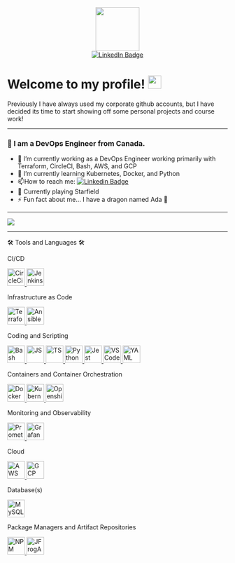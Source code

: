 <div id="header" align="center">
<img src="https://media.giphy.com/media/4xG3FzauZFmUNMcTLy/giphy.gif" width="100"/>
</div>

<div id="badges" align="center">
<a href="https://www.linkedin.com/in/nicolegarrow/">
  <img src="https://img.shields.io/badge/LinkedIn-blue?style=for-the-badge&logo=linkedin&logoColor=white" alt="LinkedIn Badge"/>
  </a>
</div>
<div id="profileViews" align="center">
<img src="https://komarev.com/ghpvc/?username=Garrowni&style=flat-square&color=blue" alt=""/>
</div>
<h1>
  Welcome to my profile!
  <img src="https://media.giphy.com/media/hvRJCLFzcasrR4ia7z/giphy.gif" width="30px"/> 
</h1>

Previously I have always used my corporate github accounts, but I have decided its time to start showing off some personal projects and course work!

---

### :lizard: I am a DevOps Engineer from Canada.


- 🔭 I’m currently working as a DevOps Engineer working primarily with Terraform, CircleCI, Bash, AWS, and GCP
- 🌱 I’m currently learning Kubernetes, Docker, and Python
- :mailbox:How to reach me: [![Linkedin Badge](https://img.shields.io/badge/-Nicole_Garrow-blue?style=flat&logo=Linkedin&logoColor=white)](https://www.linkedin.com/in/nicolegarrow/)
- :rocket: Currently playing Starfield
- ⚡ Fun fact about me... I have a dragon named Ada :dragon:

---

<img src="https://media.giphy.com/media/14bWswbeWGzYEo/giphy.gif" align="center">

---

:hammer_and_wrench: Tools and Languages :hammer_and_wrench:

<!-- Great for finding logos https://www.vectorlogo.zone/ -->


CI/CD
<div id="workedWithCICD">
  <a href="https://circleci.com/">
    <img src="https://www.vectorlogo.zone/logos/circleci/circleci-icon.svg" alt="CircleCi" style="background-color:white;height:40; width:40;"/>
  </a>
  <a href="https://www.jenkins.io/">
    <img src="https://www.vectorlogo.zone/logos/jenkins/jenkins-icon.svg" alt="Jenkins" style="height:40; width:40;"/>
  </a>
</div>

Infrastructure as Code

<div id="workedWithIAC">
  <a href="https://www.terraform.io/">
    <img src="https://www.vectorlogo.zone/logos/terraformio/terraformio-icon.svg" alt="Terraform" style="height:40; width:40;"/>
  </a>
  <a href="https://www.ansible.com/">
    <img src="https://www.vectorlogo.zone/logos/ansible/ansible-icon.svg" alt="Ansible" style="background-color:white;height:40; width:40;"/>
  </a>
</div>


Coding and Scripting
<div id="workedWithCoding" >
  <a href=https://www.gnu.org/software/bash/">
    <img src="https://www.vectorlogo.zone/logos/gnu_bash/gnu_bash-icon.svg" alt="Bash" style="background-color:white;height:40; width:40;"/>
  </a>
  <a href="https://developer.mozilla.org/en-US/docs/Web/JavaScript">
    <img src="https://www.vectorlogo.zone/logos/javascript/javascript-icon.svg" alt="JS" style="background-color:white;height:40; width:40;"/>
  </a>
  <a href="https://www.typescriptlang.org/">
    <img src="https://www.vectorlogo.zone/logos/typescriptlang/typescriptlang-icon.svg" alt="TS" style="background-color:white;height:40; width:40;"/>
  </a>
  <a href="https://www.python.org/">
    <img src="https://www.vectorlogo.zone/logos/python/python-icon.svg" alt="Python3" style="height:40; width:40;"/>
  </a>
  <a href="https://jestjs.io/">
    <img src="https://www.vectorlogo.zone/logos/jestjsio/jestjsio-icon.svg" alt="Jest" style="background-color:white;height:40; width:40;"/>
  </a>
  <a href="https://code.visualstudio.com/">
    <img src="https://www.vectorlogo.zone/logos/visualstudio_code/visualstudio_code-icon.svg" alt="VSCode" style="height:40; width:40;"/>
  </a>
  <a href="https://yaml.org/">
    <img src="https://www.vectorlogo.zone/logos/yaml/yaml-icon.svg" alt="YAML" style="background-color:white;height:40; width:40;"/>
  </a>
</div>


Containers and Container Orchestration

<div id="workedWithContainers">
  <a href="https://www.docker.com/">
    <img src="https://www.vectorlogo.zone/logos/docker/docker-icon.svg" alt="Docker" style="background-color:white;height:40; width:40;"/>
  </a>
  <a href="https://kubernetes.io/">
    <img src="https://www.vectorlogo.zone/logos/kubernetes/kubernetes-icon.svg" alt="Kubernetes" style="height:40; width:40;"/>
  </a>
  <a href="https://www.redhat.com/en/technologies/cloud-computing/openshift">
    <img src="https://www.vectorlogo.zone/logos/openshift/openshift-icon.svg" alt="Openshift"style="background-color:white;height:40; width:40;"/>
  </a>
</div>

Monitoring and Observability

<div id="workedWithMonitoring">
  <a href="https://prometheus.io/">
    <img src="https://www.vectorlogo.zone/logos/prometheusio/prometheusio-icon.svg" alt="Prometheus" style="height:40; width:40;"/>
  </a>
  <a href="https://grafana.com/">
    <img src="https://www.vectorlogo.zone/logos/grafana/grafana-icon.svg" alt="Grafana" style="height:40; width:40;"/>
  </a>
</div>


Cloud

<div id="workedWithCloud">
  <a href="https://aws.amazon.com/">
    <img src="https://www.vectorlogo.zone/logos/amazon_aws/amazon_aws-icon.svg" alt="AWS" style="height:40; width:40;"/>
  </a>
  <a href="https://cloud.google.com/">
    <img src="https://www.vectorlogo.zone/logos/google_cloud/google_cloud-icon.svg" alt="GCP" style="height:40; width:40;"/>
  </a>
</div>


Database(s)

<div id="workedWithDB">
  <a href="https://www.mysql.com/">
    <img src="https://www.vectorlogo.zone/logos/mysql/mysql-icon.svg" alt="MySQL" style="background-color:white; height:40; width:40;">
  </a>
</div>

Package Managers and Artifact Repositories

<div id="workedWithRegistries">
  <a href="https://www.npmjs.com/">
    <img src="https://www.vectorlogo.zone/logos/npmjs/npmjs-icon.svg" alt="NPM" style="height:40; width:40;"/>
  </a>
  <a href="https://jfrog.com/">
    <img src="https://www.vectorlogo.zone/logos/jfrog/jfrog-icon.svg" alt="JFrogArtifactory" style="background-color:white;height:40; width:40;"/>
  </a>


</div>
</p>